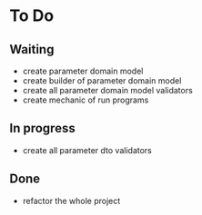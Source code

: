 # To Do

## Waiting
- create parameter domain model
- create builder of parameter domain model
- create all parameter domain model validators
- create mechanic of run programs

## In progress
- create all parameter dto validators

## Done
- refactor the whole project
